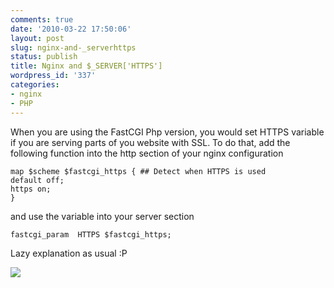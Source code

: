 ```yaml
---
comments: true
date: '2010-03-22 17:50:06'
layout: post
slug: nginx-and-_serverhttps
status: publish
title: Nginx and $_SERVER['HTTPS']
wordpress_id: '337'
categories:
- nginx
- PHP
---
```


When you are using the FastCGI Php version, you would set HTTPS variable if you are serving parts of you website with SSL.
To do that, add the following function into the http section of your nginx configuration
```
map $scheme $fastcgi_https { ## Detect when HTTPS is used
default off;
https on;
}
```
and use the variable into your server section
```
fastcgi_param  HTTPS $fastcgi_https;
```

Lazy explanation as usual :P


![](http://img.zemanta.com/pixy.gif?x-id=b551158c-e2e9-8fde-ae41-d8c9797abc56)
